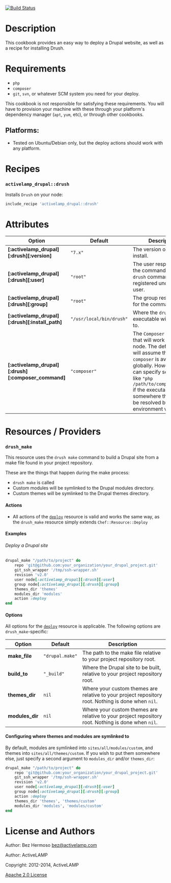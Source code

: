 [![Build Status](https://travis-ci.org/activelamp/drupal-cookbook.png)](https://travis-ci.org/activelamp/drupal-cookbook)

Description
===========

This cookbook provides an easy way to deploy a Drupal website, as well as a recipe for installing Drush.

Requirements
============

* `php`
* `composer`
* `git`, `svn`, or whatever SCM system you need for your deploy.

This cookbook is not responsible for satisfying these requirements. You will have to provision your machine with these through your platform's dependency manager (`apt`, `yum`, etc), or through other cookbooks.

## Platforms:

* Tested on Ubuntu/Debian only, but the deploy actions should work with any platform.

Recipes
=====================

### `activelamp_drupal::drush`

Installs `Drush` on your node:

```ruby
include_recipe 'activelamp_drupal::drush'
```

Attributes
==========

Option | Default | Description
-------|---------|------------
__[:activelamp_drupal][:drush][:version]__ | `"7.x"` | The version of `Drush` to install.
__[:activelamp_drupal][:drush][:user]__ | `"root"` | The user responsible for the commands. The `drush` command will be registered under this user.
__[:activelamp_drupal][:drush][:group]__ | `"root"` | The group responsible for the commands.
__[:activelamp_drupal][:drush][:install_path]__ | `"/usr/local/bin/drush"` | Where the `drush` executable will be linked to.
__[:activelamp_drupal][:drush][:composer_command]__ | `"composer"` | The `Composer` command that will work in your node. The default value will assume that `composer` is available globally. However you can specify something like `"php /path/to/composer.phar"` if the executable is somewhere that cannot be resolved by the `$PATH` environment variable.


Resources / Providers
=====================

### `drush_make`

This resource uses the `drush make` command to build a Drupal site from a make file found in your project repository. 

These are the things that happen during the make process:

* `drush make` is called
* Custom modules will be symlinked to the Drupal modules directory.
* Custom themes will be symlinked to the Drupal themes directory.

#### Actions
  * All actions of the [`deploy`](https://docs.getchef.com/resource_deploy.html) resource is valid and works the same way, as the `drush_make` resource simply extends `Chef::Resource::Deploy`
  
#### Examples

###### Deploy a Drupal site

```ruby
drupal_make "/path/to/project" do
    repo 'git@github.com:your_organization/your_drupal_project.git'
    git_ssh_wrapper '/tmp/ssh-wrapper.sh'
    revision 'v2.0'
    user node[:activelamp_drupal][:drush][:user]
    group node[:activelamp_drupal][:drush][:group]
    themes_dir 'themes'
    modules_dir 'modules'
    action :deploy
end
```

#### Options 

All options for the [`deploy`](https://docs.getchef.com/resource_deploy.html) resource is applicable. The following options are `drush_make`-specific:

Option | Default | Description
-------|---------|------------
__make_file__ | `"drupal.make"` | The path to the make file relative to your project repository root.
__build_to__ | `"_build"` | Where the Drupal site to be built, relative to your project repository root.
__themes_dir__ | `nil` | Where your custom themes are relative to your project repository root. Nothing is done when `nil`.
__modules_dir__ | `nil` | Where your custom themes are relative to your project repository root. Nothing is done when `nil`.

#### Configuring where themes and modules are symlinked to

By default, modules are symlinked into `sites/all/modules/custom`, and themes into `sites/all/themes/custom`. If you wish to put them somewhere else, just specify a second argument to `modules_dir` and/or `themes_dir`:

```ruby
drupal_make "/path/to/project" do
    repo 'git@github.com:your_organization/your_drupal_project.git'
    git_ssh_wrapper '/tmp/ssh-wrapper.sh'
    revision 'v2.0'
    user node[:activelamp_drupal][:drush][:user]
    group node[:activelamp_drupal][:drush][:group]
    action :deploy
    themes_dir 'themes', 'themes/custom'
    modules_dir 'modules', 'modules/custom'
end
```

License and Authors
===================

Author: Bez Hermoso <bez@activelamp.com>

Author: ActiveLAMP

Copyright: 2012-2014, ActiveLAMP

[Apache 2.0 License](http://www.apache.org/licenses/LICENSE-2.0.html)
